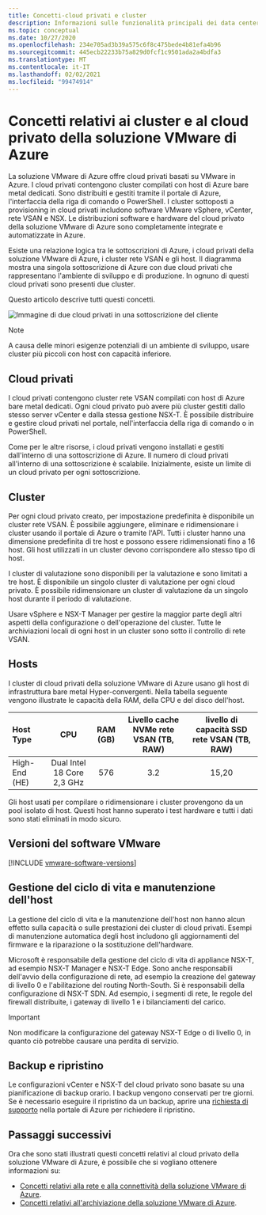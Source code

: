 ```yaml
---
title: Concetti-cloud privati e cluster
description: Informazioni sulle funzionalità principali dei data center e dei cluster vSphere definiti dal software della soluzione VMware di Azure.
ms.topic: conceptual
ms.date: 10/27/2020
ms.openlocfilehash: 234e705ad3b39a575c6f8c475bede4b81efa4b96
ms.sourcegitcommit: 445ecb22233b75a829d0fcf1c9501ada2a4bdfa3
ms.translationtype: MT
ms.contentlocale: it-IT
ms.lasthandoff: 02/02/2021
ms.locfileid: "99474914"
---
```

#  <a name="azure-vmware-solution-private-cloud-and-cluster-concepts"></a>Concetti relativi ai cluster e al cloud privato della soluzione VMware di Azure

La soluzione VMware di Azure offre cloud privati basati su VMware in Azure. I cloud privati contengono cluster compilati con host di Azure bare metal dedicati. Sono distribuiti e gestiti tramite il portale di Azure, l'interfaccia della riga di comando o PowerShell.  I cluster sottoposti a provisioning in cloud privati includono software VMware vSphere, vCenter, rete VSAN e NSX. Le distribuzioni software e hardware del cloud privato della soluzione VMware di Azure sono completamente integrate e automatizzate in Azure.

Esiste una relazione logica tra le sottoscrizioni di Azure, i cloud privati della soluzione VMware di Azure, i cluster rete VSAN e gli host. Il diagramma mostra una singola sottoscrizione di Azure con due cloud privati che rappresentano l'ambiente di sviluppo e di produzione.  In ognuno di questi cloud privati sono presenti due cluster. 

Questo articolo descrive tutti questi concetti.

![Immagine di due cloud privati in una sottoscrizione del cliente](./media/hosts-clusters-private-clouds-final.png)

>[!NOTE]
>A causa delle minori esigenze potenziali di un ambiente di sviluppo, usare cluster più piccoli con host con capacità inferiore. 

## <a name="private-clouds"></a>Cloud privati

I cloud privati contengono cluster rete VSAN compilati con host di Azure bare metal dedicati. Ogni cloud privato può avere più cluster gestiti dallo stesso server vCenter e dalla stessa gestione NSX-T. È possibile distribuire e gestire cloud privati nel portale, nell'interfaccia della riga di comando o in PowerShell. 

Come per le altre risorse, i cloud privati vengono installati e gestiti dall'interno di una sottoscrizione di Azure. Il numero di cloud privati all'interno di una sottoscrizione è scalabile. Inizialmente, esiste un limite di un cloud privato per ogni sottoscrizione.

## <a name="clusters"></a>Cluster
Per ogni cloud privato creato, per impostazione predefinita è disponibile un cluster rete VSAN. È possibile aggiungere, eliminare e ridimensionare i cluster usando il portale di Azure o tramite l'API.  Tutti i cluster hanno una dimensione predefinita di tre host e possono essere ridimensionati fino a 16 host.  Gli host utilizzati in un cluster devono corrispondere allo stesso tipo di host.

I cluster di valutazione sono disponibili per la valutazione e sono limitati a tre host. È disponibile un singolo cluster di valutazione per ogni cloud privato. È possibile ridimensionare un cluster di valutazione da un singolo host durante il periodo di valutazione.

Usare vSphere e NSX-T Manager per gestire la maggior parte degli altri aspetti della configurazione o dell'operazione del cluster. Tutte le archiviazioni locali di ogni host in un cluster sono sotto il controllo di rete VSAN.

## <a name="hosts"></a>Hosts

I cluster di cloud privati della soluzione VMware di Azure usano gli host di infrastruttura bare metal Hyper-convergenti. Nella tabella seguente vengono illustrate le capacità della RAM, della CPU e del disco dell'host. 

| Host Type              |             CPU             |   RAM (GB)   |  Livello cache NVMe rete VSAN (TB, RAW)  |  livello di capacità SSD rete VSAN (TB, RAW)  |
| :---                   |            :---:            |    :---:     |               :---:              |                :---:               |
| High-End (HE)          |  Dual Intel 18 Core 2,3 GHz  |     576      |                3.2               |                15,20               |

Gli host usati per compilare o ridimensionare i cluster provengono da un pool isolato di host. Questi host hanno superato i test hardware e tutti i dati sono stati eliminati in modo sicuro. 

## <a name="vmware-software-versions"></a>Versioni del software VMware

[!INCLUDE [vmware-software-versions](includes/vmware-software-versions.md)]


## <a name="host-maintenance-and-lifecycle-management"></a>Gestione del ciclo di vita e manutenzione dell'host

La gestione del ciclo di vita e la manutenzione dell'host non hanno alcun effetto sulla capacità o sulle prestazioni dei cluster di cloud privati.  Esempi di manutenzione automatica degli host includono gli aggiornamenti del firmware e la riparazione o la sostituzione dell'hardware.

Microsoft è responsabile della gestione del ciclo di vita di appliance NSX-T, ad esempio NSX-T Manager e NSX-T Edge. Sono anche responsabili dell'avvio della configurazione di rete, ad esempio la creazione del gateway di livello 0 e l'abilitazione del routing North-South. Si è responsabili della configurazione di NSX-T SDN. Ad esempio, i segmenti di rete, le regole del firewall distribuite, i gateway di livello 1 e i bilanciamenti del carico.

> [!IMPORTANT]
> Non modificare la configurazione del gateway NSX-T Edge o di livello 0, in quanto ciò potrebbe causare una perdita di servizio.

## <a name="backup-and-restoration"></a>Backup e ripristino

Le configurazioni vCenter e NSX-T del cloud privato sono basate su una pianificazione di backup orario.  I backup vengono conservati per tre giorni. Se è necessario eseguire il ripristino da un backup, aprire una [richiesta di supporto](https://rc.portal.azure.com/#create/Microsoft.Support) nella portale di Azure per richiedere il ripristino.

## <a name="next-steps"></a>Passaggi successivi

Ora che sono stati illustrati questi concetti relativi al cloud privato della soluzione VMware di Azure, è possibile che si vogliano ottenere informazioni su: 

- [Concetti relativi alla rete e alla connettività della soluzione VMware di Azure](concepts-networking.md).
- [Concetti relativi all'archiviazione della soluzione VMware di Azure](concepts-storage.md).

<!-- LINKS - internal -->

<!-- LINKS - external-->
[VCSA versions]: https://kb.vmware.com/s/article/2143838
[ESXi versions]: https://kb.vmware.com/s/article/2143832
[vSAN versions]: https://kb.vmware.com/s/article/2150753

